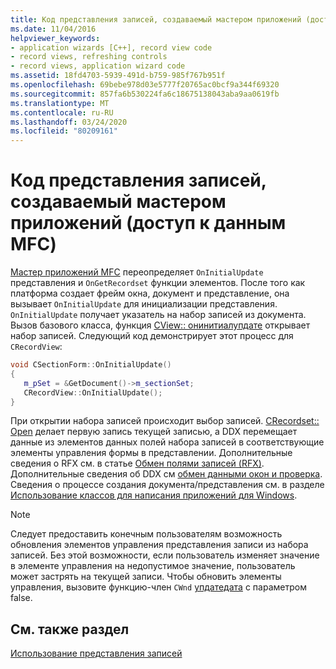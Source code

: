```yaml
---
title: Код представления записей, создаваемый мастером приложений (доступ к данным MFC)
ms.date: 11/04/2016
helpviewer_keywords:
- application wizards [C++], record view code
- record views, refreshing controls
- record views, application wizard code
ms.assetid: 18fd4703-5939-491d-b759-985f767b951f
ms.openlocfilehash: 69bebe978d03e5777f20765ac0bcf9a344f69320
ms.sourcegitcommit: 857fa6b530224fa6c18675138043aba9aa0619fb
ms.translationtype: MT
ms.contentlocale: ru-RU
ms.lasthandoff: 03/24/2020
ms.locfileid: "80209161"
---
```

# <a name="record-view-code-created-by-application-wizard--mfc-data-access"></a>Код представления записей, создаваемый мастером приложений (доступ к данным MFC)

[Мастер приложений MFC](../mfc/reference/database-support-mfc-application-wizard.md) переопределяет `OnInitialUpdate` представления и `OnGetRecordset` функции элементов. После того как платформа создает фрейм окна, документ и представление, она вызывает `OnInitialUpdate` для инициализации представления. `OnInitialUpdate` получает указатель на набор записей из документа. Вызов базового класса, функция [CView:: онинитиалупдате](../mfc/reference/cview-class.md#oninitialupdate) открывает набор записей. Следующий код демонстрирует этот процесс для `CRecordView`:

```cpp
void CSectionForm::OnInitialUpdate()
{
   m_pSet = &GetDocument()->m_sectionSet;
   CRecordView::OnInitialUpdate();
}
```

При открытии набора записей происходит выбор записей. [CRecordset:: Open](../mfc/reference/crecordset-class.md#open) делает первую запись текущей записью, а DDX перемещает данные из элементов данных полей набора записей в соответствующие элементы управления формы в представлении. Дополнительные сведения о RFX см. в статье [Обмен полями записей (RFX)](../data/odbc/record-field-exchange-rfx.md). Дополнительные сведения об DDX см [обмен данными окон и проверка](../mfc/dialog-data-exchange-and-validation.md). Сведения о процессе создания документа/представления см. в разделе [Использование классов для написания приложений для Windows](../mfc/using-the-classes-to-write-applications-for-windows.md).

> [!NOTE]
>  Следует предоставить конечным пользователям возможность обновления элементов управления представления записи из набора записей. Без этой возможности, если пользователь изменяет значение в элементе управления на недопустимое значение, пользователь может застрять на текущей записи. Чтобы обновить элементы управления, вызовите функцию-член `CWnd` [упдатедата](../mfc/reference/cwnd-class.md#updatedata) с параметром false.

## <a name="see-also"></a>См. также раздел

[Использование представления записей](../data/using-a-record-view-mfc-data-access.md)
